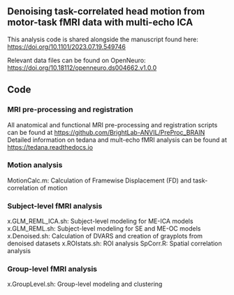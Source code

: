 ## Denoising task-correlated head motion from motor-task fMRI data with multi-echo ICA
This analysis code is shared alongside the manuscript found here: https://doi.org/10.1101/2023.07.19.549746

Relevant data files can be found on OpenNeuro: https://doi.org/10.18112/openneuro.ds004662.v1.0.0

## Code
### MRI pre-processing and registration
All anatomical and functional MRI pre-processing and registration scripts can be found at https://github.com/BrightLab-ANVIL/PreProc_BRAIN
Detailed information on tedana and mult-echo fMRI analysis can be found at https://tedana.readthedocs.io

### Motion analysis
MotionCalc.m: Calculation of Framewise Displacement (FD) and task-correlation of motion

### Subject-level fMRI analysis
x.GLM_REML_ICA.sh: Subject-level modeling for ME-ICA models
x.GLM_REML.sh: Subject-level modeling for SE and ME-OC models
x.Denoised.sh: Calculation of DVARS and creation of grayplots from denoised datasets
x.ROIstats.sh: ROI analysis
SpCorr.R: Spatial correlation analysis

### Group-level fMRI analysis
x.GroupLevel.sh: Group-level modeling and clustering

